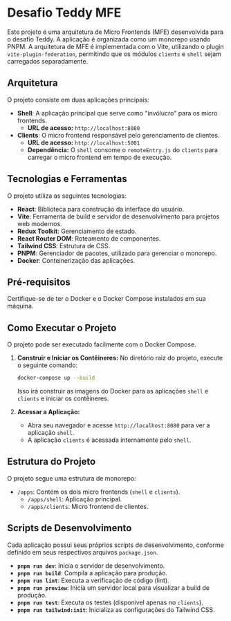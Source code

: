# Desafio Teddy MFE

Este projeto é uma arquitetura de Micro Frontends (MFE) desenvolvida para o desafio Teddy. A aplicação é organizada como um monorepo usando PNPM. A arquitetura de MFE é implementada com o Vite, utilizando o plugin `vite-plugin-federation`, permitindo que os módulos `clients` e `shell` sejam carregados separadamente.

## Arquitetura

O projeto consiste em duas aplicações principais:

* **Shell**: A aplicação principal que serve como "invólucro" para os micro frontends.
    * **URL de acesso:** `http://localhost:8080`
* **Clients**: O micro frontend responsável pelo gerenciamento de clientes.
    * **URL de acesso:** `http://localhost:5001`
    * **Dependência:** O `shell` consome o `remoteEntry.js` do `clients` para carregar o micro frontend em tempo de execução.

## Tecnologias e Ferramentas

O projeto utiliza as seguintes tecnologias:

* **React**: Biblioteca para construção da interface do usuário.
* **Vite**: Ferramenta de build e servidor de desenvolvimento para projetos web modernos.
* **Redux Toolkit**: Gerenciamento de estado.
* **React Router DOM**: Roteamento de componentes.
* **Tailwind CSS**: Estrutura de CSS.
* **PNPM**: Gerenciador de pacotes, utilizado para gerenciar o monorepo.
* **Docker**: Conteinerização das aplicações.

## Pré-requisitos

Certifique-se de ter o Docker e o Docker Compose instalados em sua máquina.

## Como Executar o Projeto

O projeto pode ser executado facilmente com o Docker Compose.

1.  **Construir e Iniciar os Contêineres:**
    No diretório raiz do projeto, execute o seguinte comando:
    ```bash
    docker-compose up --build
    ```
    Isso irá construir as imagens do Docker para as aplicações `shell` e `clients` e iniciar os contêineres.

2.  **Acessar a Aplicação:**
    * Abra seu navegador e acesse `http://localhost:8080` para ver a aplicação `shell`.
    * A aplicação `clients` é acessada internamente pelo `shell`.

## Estrutura do Projeto

O projeto segue uma estrutura de monorepo:

* `/apps`: Contém os dois micro frontends (`shell` e `clients`).
    * `/apps/shell`: Aplicação principal.
    * `/apps/clients`: Micro frontend de clientes.

## Scripts de Desenvolvimento

Cada aplicação possui seus próprios scripts de desenvolvimento, conforme definido em seus respectivos arquivos `package.json`.

* **`pnpm run dev`**: Inicia o servidor de desenvolvimento.
* **`pnpm run build`**: Compila a aplicação para produção.
* **`pnpm run lint`**: Executa a verificação de código (lint).
* **`pnpm run preview`**: Inicia um servidor local para visualizar a build de produção.
* **`pnpm run test`**: Executa os testes (disponível apenas no `clients`).
* **`pnpm run tailwind:init`**: Inicializa as configurações do Tailwind CSS.
